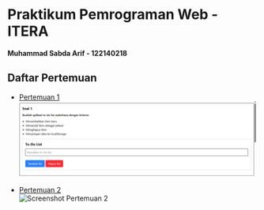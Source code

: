 # Praktikum Pemrograman Web - ITERA  
**Muhammad Sabda Arif - 122140218**

## Daftar Pertemuan

- [Pertemuan 1](https://pemrograman-web-itera-122140218-pertemuan1.vercel.app)  
  ![Screenshot Pertemuan 1](./MuhammadSabdaArif_122140218_Pertemuan1/images/pertemuan1_soal1.png)

- [Pertemuan 2](https://pemrograman-web-itera-122140218-pertemuan2.vercel.app)  
  ![Screenshot Pertemuan 2](./screenshots/pertemuan2.png)
